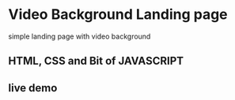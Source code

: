 # Video Background Landing page
  simple landing page with video background

## HTML, CSS and Bit of JAVASCRIPT


## live demo
  
